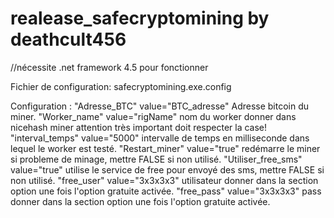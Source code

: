 # realease_safecryptomining by deathcult456

//nécessite .net framework 4.5 pour fonctionner

Fichier de configuration: safecryptomining.exe.config  

Configuration :
"Adresse_BTC" value="BTC_adresse" Adresse bitcoin du miner.
"Worker_name" value="rigName"  nom du worker donner dans nicehash miner attention très important doit respecter la case!
"interval_temps" value="5000" intervalle de temps en milliseconde dans lequel le worker est testé.
"Restart_miner" value="true" redémarre le miner si probleme de minage, mettre FALSE si non utilisé.
"Utiliser_free_sms" value="true" utilise le service de free pour envoyé des sms, mettre FALSE si non utilisé.
"free_user" value="3x3x3x3" utilisateur donner dans la section option une fois l'option gratuite activée.
"free_pass" value="3x3x3x3" pass donner dans la section option une fois l'option gratuite activée.
